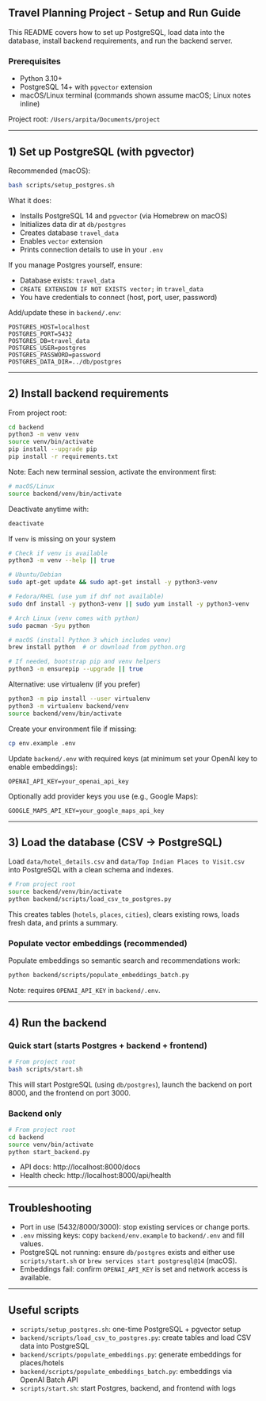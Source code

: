 ## Travel Planning Project - Setup and Run Guide

This README covers how to set up PostgreSQL, load data into the database, install backend requirements, and run the backend server.

### Prerequisites
- Python 3.10+
- PostgreSQL 14+ with `pgvector` extension
- macOS/Linux terminal (commands shown assume macOS; Linux notes inline)

Project root: `/Users/arpita/Documents/project`

---

## 1) Set up PostgreSQL (with pgvector)

Recommended (macOS):
```bash
bash scripts/setup_postgres.sh
```
What it does:
- Installs PostgreSQL 14 and `pgvector` (via Homebrew on macOS)
- Initializes data dir at `db/postgres`
- Creates database `travel_data`
- Enables `vector` extension
- Prints connection details to use in your `.env`

If you manage Postgres yourself, ensure:
- Database exists: `travel_data`
- `CREATE EXTENSION IF NOT EXISTS vector;` in `travel_data`
- You have credentials to connect (host, port, user, password)

Add/update these in `backend/.env`:
```env
POSTGRES_HOST=localhost
POSTGRES_PORT=5432
POSTGRES_DB=travel_data
POSTGRES_USER=postgres
POSTGRES_PASSWORD=password
POSTGRES_DATA_DIR=../db/postgres
```

---

## 2) Install backend requirements
From project root:
```bash
cd backend
python3 -m venv venv
source venv/bin/activate
pip install --upgrade pip
pip install -r requirements.txt
```

Note: Each new terminal session, activate the environment first:
```bash
# macOS/Linux
source backend/venv/bin/activate
```
Deactivate anytime with:
```bash
deactivate
```

If `venv` is missing on your system
```bash
# Check if venv is available
python3 -m venv --help || true

# Ubuntu/Debian
sudo apt-get update && sudo apt-get install -y python3-venv

# Fedora/RHEL (use yum if dnf not available)
sudo dnf install -y python3-venv || sudo yum install -y python3-venv

# Arch Linux (venv comes with python)
sudo pacman -Syu python

# macOS (install Python 3 which includes venv)
brew install python  # or download from python.org

# If needed, bootstrap pip and venv helpers
python3 -m ensurepip --upgrade || true
```

Alternative: use virtualenv (if you prefer)
```bash
python3 -m pip install --user virtualenv
python3 -m virtualenv backend/venv
source backend/venv/bin/activate
```
Create your environment file if missing:
```bash
cp env.example .env
```
Update `backend/.env` with required keys (at minimum set your OpenAI key to enable embeddings):
```env
OPENAI_API_KEY=your_openai_api_key
```
Optionally add provider keys you use (e.g., Google Maps):
```env
GOOGLE_MAPS_API_KEY=your_google_maps_api_key
```

---

## 3) Load the database (CSV → PostgreSQL)
Load `data/hotel_details.csv` and `data/Top Indian Places to Visit.csv` into PostgreSQL with a clean schema and indexes.
```bash
# From project root
source backend/venv/bin/activate
python backend/scripts/load_csv_to_postgres.py
```
This creates tables (`hotels`, `places`, `cities`), clears existing rows, loads fresh data, and prints a summary.

### Populate vector embeddings (recommended)
Populate embeddings so semantic search and recommendations work:
```bash
python backend/scripts/populate_embeddings_batch.py
```
Note: requires `OPENAI_API_KEY` in `backend/.env`.

---

## 4) Run the backend
### Quick start (starts Postgres + backend + frontend)
```bash
# From project root
bash scripts/start.sh
```
This will start PostgreSQL (using `db/postgres`), launch the backend on port 8000, and the frontend on port 3000.

### Backend only
```bash
# From project root
cd backend
source venv/bin/activate
python start_backend.py
```
- API docs: http://localhost:8000/docs
- Health check: http://localhost:8000/api/health

---

## Troubleshooting
- Port in use (5432/8000/3000): stop existing services or change ports.
- `.env` missing keys: copy `backend/env.example` to `backend/.env` and fill values.
- PostgreSQL not running: ensure `db/postgres` exists and either use `scripts/start.sh` or `brew services start postgresql@14` (macOS).
- Embeddings fail: confirm `OPENAI_API_KEY` is set and network access is available.

---

## Useful scripts
- `scripts/setup_postgres.sh`: one-time PostgreSQL + pgvector setup
- `backend/scripts/load_csv_to_postgres.py`: create tables and load CSV data into PostgreSQL
- `backend/scripts/populate_embeddings.py`: generate embeddings for places/hotels
- `backend/scripts/populate_embeddings_batch.py`: embeddings via OpenAI Batch API
- `scripts/start.sh`: start Postgres, backend, and frontend with logs
